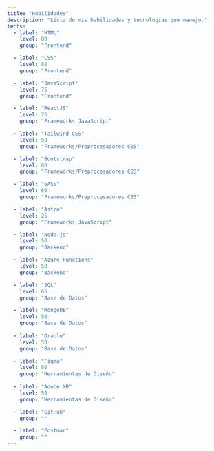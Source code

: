 ```yaml
---
title: "Habilidades"
description: "Lista de mis habilidades y tecnologías que manejo."
techs:  
  - label: "HTML"
    level: 80
    group: "Frontend"

  - label: "CSS"
    level: 80
    group: "Frontend"

  - label: "JavaScript"
    level: 75
    group: "Frontend"

  - label: "ReactJS"
    level: 75
    group: "Frameworks JavaScript"

  - label: "Tailwind CSS"
    level: 50
    group: "Frameworks/Preprocesadores CSS"

  - label: "Bootstrap"
    level: 80
    group: "Frameworks/Preprocesadores CSS"

  - label: "SASS"
    level: 60
    group: "Frameworks/Preprocesadores CSS"

  - label: "Astro"
    level: 25
    group: "Frameworks JavaScript"

  - label: "Node.js"
    level: 50
    group: "Backend"

  - label: "Azure Functions"
    level: 50
    group: "Backend"

  - label: "SQL"
    level: 65
    group: "Base de Datos"

  - label: "MongoDB"
    level: 50
    group: "Base de Datos"
    
  - label: "Oracle"
    level: 50
    group: "Base de Datos" 

  - label: "Figma"
    level: 80
    group: "Herramientas de Diseño"
    
  - label: "Adobe XD"
    level: 50
    group: "Herramientas de Diseño" 

  - label: "GitHub"
    group: ""

  - label: "Postman"
    group: ""
---
```

